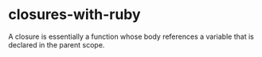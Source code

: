 # closures-with-ruby
A closure is essentially a function whose body references a variable that is declared in the parent scope. 
